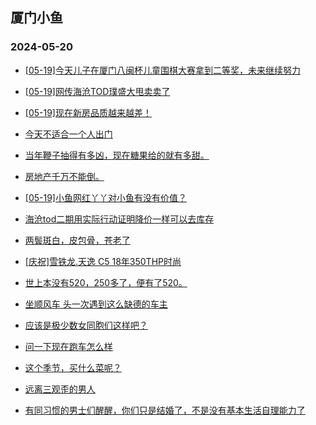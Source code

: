 ## 厦门小鱼 
### 2024-05-20

+ [[05-19]今天儿子在厦门八闽杯儿童围棋大赛拿到二等奖，未来继续努力](http://bbs.xmfish.com/read-htm-tid-18192520.html)

+ [[05-19]网传海沧TOD璞盛大甩卖卖了](http://bbs.xmfish.com/read-htm-tid-18192684.html)

+ [[05-19]现在新房品质越来越差！](http://bbs.xmfish.com/read-htm-tid-18192764.html)

+ [今天不适合一个人出门](http://bbs.xmfish.com/read-htm-tid-18192668.html)

+ [当年鞭子抽得有多凶，现在糖果给的就有多甜。](http://bbs.xmfish.com/read-htm-tid-18192646.html)

+ [房地产千万不能倒。](http://bbs.xmfish.com/read-htm-tid-18192714.html)

+ [[05-19]小鱼网红丫丫对小鱼有没有价值？](http://bbs.xmfish.com/read-htm-tid-18192586.html)

+ [海沧tod二期用实际行动证明降价一样可以去库存](http://bbs.xmfish.com/read-htm-tid-18192677.html)

+ [两鬓斑白，皮包骨，苍老了](http://bbs.xmfish.com/read-htm-tid-18192793.html)

+ [[庆祝]雪铁龙.天逸 C5
18年350THP时尚](http://bbs.xmfish.com/read-htm-tid-18192536.html)

+ [世上本没有520，250多了，便有了520。](http://bbs.xmfish.com/read-htm-tid-18192667.html)

+ [坐顺风车 头一次遇到这么缺德的车主](http://bbs.xmfish.com/read-htm-tid-18192528.html)

+ [应该是极少数女同胞们这样吧？](http://bbs.xmfish.com/read-htm-tid-18192735.html)

+ [问一下现在跑车怎么样](http://bbs.xmfish.com/read-htm-tid-18192545.html)

+ [这个季节，买什么菜呢？](http://bbs.xmfish.com/read-htm-tid-18192727.html)

+ [远离三观歪的男人](http://bbs.xmfish.com/read-htm-tid-18192827.html)

+ [有同习惯的男士们醒醒，你们只是结婚了，不是没有基本生活自理能力了](http://bbs.xmfish.com/read-htm-tid-18192863.html)

